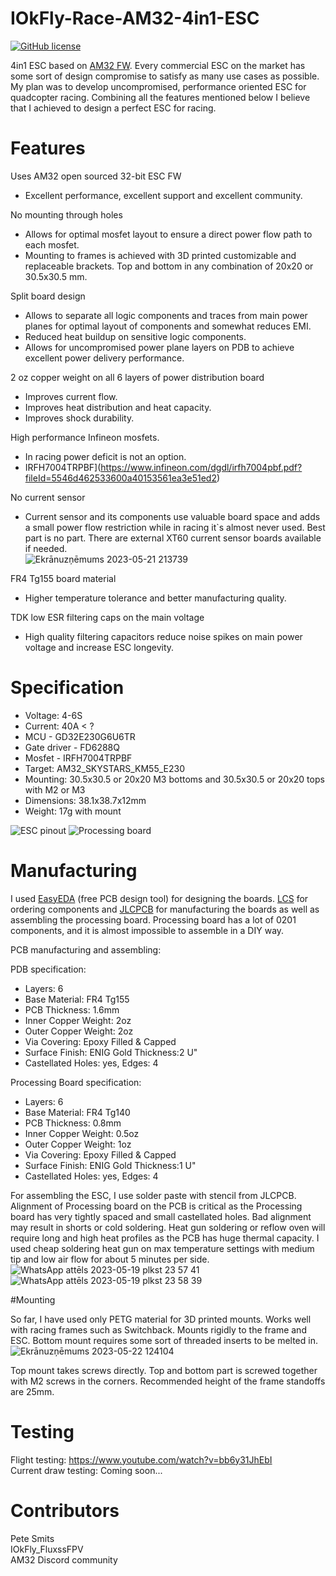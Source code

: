 # IOkFly-Race-AM32-4in1-ESC

<p align="left">
  <a href="/LICENSE.md"><img src="https://img.shields.io/badge/License-CC_BY--NC--SA_4.0-lightgrey.svg" alt="GitHub license" /></a>
</p>


4in1 ESC based on [AM32 FW](https://github.com/AlkaMotors/AM32-MultiRotor-ESC-firmware.git). Every commercial ESC on the market has some sort of design compromise to satisfy as many use cases as possible. My plan was to develop uncompromised, performance oriented ESC for quadcopter racing. Combining all the features mentioned below I believe that I achieved to design a perfect ESC for racing.

# Features

Uses AM32 open sourced 32-bit ESC FW
 * Excellent performance, excellent support and excellent community.

No mounting through holes
 * Allows for optimal mosfet layout to ensure a direct power flow path to each mosfet.
 * Mounting to frames is achieved with 3D printed customizable and replaceable brackets. Top and bottom in any combination of 20x20 or 30.5x30.5 mm.

Split board design
 * Allows to separate all logic components and traces from main power planes for optimal layout of components and somewhat reduces EMI.
 * Reduced heat buildup on sensitive logic components.
 * Allows for uncompromised power plane layers on PDB to achieve excellent power delivery performance.

2 oz copper weight on all 6 layers of power distribution board
 * Improves current flow.
 * Improves heat distribution and heat capacity.
 * Improves shock durability.

High performance Infineon mosfets.
 * In racing power deficit is not an option.
 * IRFH7004TRPBF](https://www.infineon.com/dgdl/irfh7004pbf.pdf?fileId=5546d462533600a40153561ea3e51ed2)

No current sensor
 * Current sensor and its components use valuable board space and adds a small power flow restriction while in racing it`s almost never used. Best part is no part. There are external XT60 current sensor boards available if needed.\
![Ekrānuzņēmums 2023-05-21 213739](https://github.com/IOkFly-BLENDERIS/IOkFly-Race-AM32-4in1-ESC/assets/133950976/2d17819c-baca-40b2-acc5-546fded5815f)

FR4 Tg155 board material
 * Higher temperature tolerance and better manufacturing quality.

TDK low ESR filtering caps on the main voltage
 * High quality filtering capacitors reduce noise spikes on main power voltage and increase ESC longevity.

# Specification
 * Voltage: 4-6S
 * Current: 40A < ?
 * MCU - GD32E230G6U6TR
 * Gate driver - FD6288Q
 * Mosfet - IRFH7004TRPBF
 * Target: AM32_SKYSTARS_KM55_E230
 * Mounting: 30.5x30.5 or 20x20 M3 bottoms and 30.5x30.5 or 20x20 tops with M2 or M3
 * Dimensions: 38.1x38.7x12mm
 * Weight: 17g with mount

![ESC pinout](https://github.com/IOkFly-BLENDERIS/IOkFly-Race-AM32-4in1-ESC/assets/133950976/62eea24b-0331-443b-aff9-20422fb3c1ae) ![Processing board](https://github.com/IOkFly-BLENDERIS/IOkFly-Race-AM32-4in1-ESC/assets/133950976/2936366c-c37b-44f8-91a1-f6106755df46)

# Manufacturing
I used [EasyEDA](https://easyeda.com/) (free PCB design tool) for designing the boards. [LCS](https://www.lcsc.com/) for ordering components and [JLCPCB](https://jlcpcb.com/) for manufacturing the boards as well as assembling the processing board. Processing board has a lot of 0201 components, and it is almost impossible to assemble in a DIY way.

PCB manufacturing and assembling:

PDB specification: 
 * Layers: 6
 * Base Material: FR4 Tg155
 * PCB Thickness: 1.6mm
 * Inner Copper Weight: 2oz
 * Outer Copper Weight: 2oz
 * Via Covering: Epoxy Filled & Capped
 * Surface Finish: ENIG Gold Thickness:2 U"
 * Castellated Holes: yes, Edges: 4
 
 Processing Board specification:
  * Layers: 6
  * Base Material: FR4 Tg140
  * PCB Thickness: 0.8mm
  * Inner Copper Weight: 0.5oz
  * Outer Copper Weight: 1oz
  * Via Covering: Epoxy Filled & Capped
  * Surface Finish: ENIG Gold Thickness:1 U"
  * Castellated Holes: yes, Edges: 4

For assembling the ESC, I use solder paste with stencil from JLCPCB. Alignment of Processing board on the PCB is critical as the Processing board has very tightly spaced and small castellated holes. Bad alignment may result in shorts or cold soldering. Heat gun soldering or reflow oven will require long and high heat profiles as the PCB has huge thermal capacity. I used cheap soldering heat gun on max temperature settings with medium tip and low air flow for about 5 minutes per side.\
![WhatsApp attēls 2023-05-19 plkst  23 57 41](https://github.com/IOkFly-BLENDERIS/IOkFly-Race-AM32-4in1-ESC/assets/133950976/be19ce04-929f-4c8b-be93-1ee4f63ee6dd) ![WhatsApp attēls 2023-05-19 plkst  23 58 39](https://github.com/IOkFly-BLENDERIS/IOkFly-Race-AM32-4in1-ESC/assets/133950976/bc83deef-e31b-4360-b07a-066a26edbc2e)

#Mounting

So far, I have used only PETG material for 3D printed mounts. Works well with racing frames such as Switchback. Mounts rigidly to the frame and ESC. Bottom mount requires some sort of threaded inserts to be melted in.
\
![Ekrānuzņēmums 2023-05-22 124104](https://github.com/IOkFly-BLENDERIS/IOkFly-Race-AM32-4in1-ESC/assets/133950976/328543dc-c4b1-4d4f-8700-b02bd240db86)

Top mount takes screws directly. Top and bottom part is screwed together with M2 screws in the corners. Recommended height of the frame standoffs are 25mm.

# Testing

Flight testing:
https://www.youtube.com/watch?v=bb6y31JhEbI \
Current draw testing: Coming soon...

# Contributors

Pete Smits\
IOkFly_FluxssFPV\
AM32 Discord community

